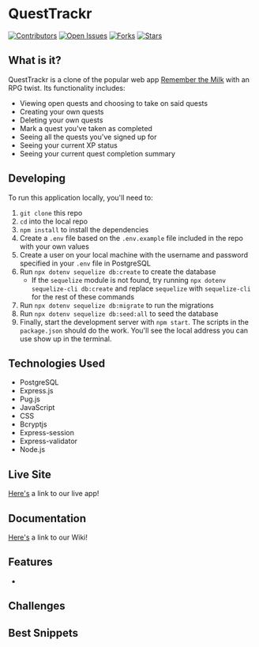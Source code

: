 # QuestTrackr

[![Contributors](https://img.shields.io/github/contributors/Lazytangent/QuestTrackr)](https://www.github.com/Lazytangent/QuestTrackr/contributors)
[![Open Issues](https://img.shields.io/github/issues/Lazytangent/QuestTrackr)](https://www.github.com/Lazytangent/QuestTrackr/issues)
[![Forks](https://img.shields.io/github/forks/Lazytangent/QuestTrackr)](https://www.github.com/Lazytangent/QuestTrackr/forks)
[![Stars](https://img.shields.io/github/stars/Lazytangent/QuestTrackr)](https://www.github.com/Lazytangent/QuestTrackr/stars)

## What is it?

QuestTrackr is a clone of the popular web app [Remember the Milk](https://www.rememberthemilk.com/) with an RPG twist. Its functionality includes:

- Viewing open quests and choosing to take on said quests
- Creating your own quests
- Deleting your own quests
- Mark a quest you've taken as completed
- Seeing all the quests you've signed up for
- Seeing your current XP status
- Seeing your current quest completion summary

## Developing

To run this application locally, you'll need to:

1. `git clone` this repo
2. `cd` into the local repo
3. `npm install` to install the dependencies
4. Create a `.env` file based on the `.env.example` file included in the repo with your own values
5. Create a user on your local machine with the username and password specified in your `.env` file in PostgreSQL
6. Run `npx dotenv sequelize db:create` to create the database
    * If the `sequelize` module is not found, try running `npx dotenv sequelize-cli db:create` and replace `sequelize` with `sequelize-cli` for the rest of these commands
7. Run `npx dotenv sequelize db:migrate` to run the migrations
8. Run `npx dotenv sequelize db:seed:all` to seed the database
9. Finally, start the development server with `npm start`. The scripts in the `package.json` should do the work. You'll see the local address you can use show up in the terminal.

## Technologies Used

* PostgreSQL
* Express.js
* Pug.js
* JavaScript
* CSS
* Bcryptjs
* Express-session
* Express-validator
* Node.js

## Live Site

[Here's](https://quest-trackr.herokuapp.com/) a link to our live app!

## Documentation

[Here's](https://github.com/Lazytangent/QuestTrackr/wiki/) a link to our Wiki!

## Features

- 

## Challenges

## Best Snippets
